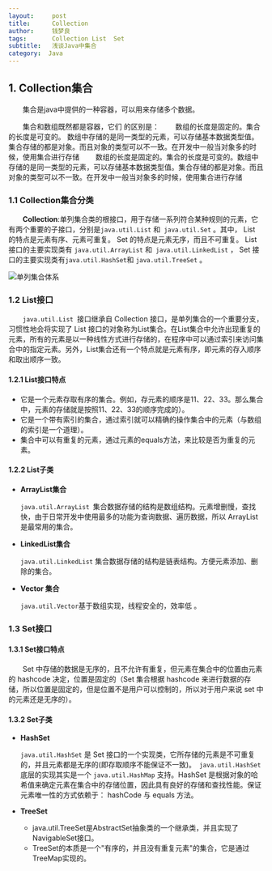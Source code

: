 ```yaml
---
layout:     post
title:      Collection
author:     钱梦良
tags: 		Collection List  Set
subtitle:   浅谈Java中集合
category:  Java
---
```

## 1. Collection集合

&emsp;&emsp;集合是java中提供的一种容器，可以用来存储多个数据。

&emsp;&emsp;集合和数组既然都是容器，它们 的区别是：
&emsp;&emsp;数组的长度是固定的。集合的长度是可变的。
数组中存储的是同一类型的元素，可以存储基本数据类型值。集合存储的都是对象。而且对象的类型可以不一致。在开发中一般当对象多的时候，使用集合进行存储
&emsp;&emsp;数组的长度是固定的。集合的长度是可变的。数组中存储的是同一类型的元素，可以存储基本数据类型值。集合存储的都是对象。而且对象的类型可以不一致。在开发中一般当对象多的时候，使用集合进行存储

### 1.1 Collection集合分类

&emsp;&emsp;**Collection**:单列集合类的根接口，用于存储一系列符合某种规则的元素，它有两个重要的子接口，分别是`java.util.List` 和` java.util.Set` 。其中， List 的特点是元素有序、元素可重复。 Set 的特点是元素无序，而且不可重复。 List 接口的主要实现类有 `java.util.ArrayList` 和` java.util.LinkedList` ， Set 接口的主要实现类有` java.util.HashSet `和 `java.util.TreeSet` 。 

![单列集合体系](https://ss2.bdstatic.com/70cFvnSh_Q1YnxGkpoWK1HF6hhy/it/u=2767503343,3616896167&fm=15&gp=0.jpg)

### 1.2 List接口

&emsp;&emsp;`java.util.List `接口继承自 Collection 接口，是单列集合的一个重要分支，习惯性地会将实现了 List 接口的对象称为List集合。在List集合中允许出现重复的元素，所有的元素是以一种线性方式进行存储的，在程序中可以通过索引来访问集合中的指定元素。另外，List集合还有一个特点就是元素有序，即元素的存入顺序和取出顺序一致。

#### 1.2.1 List接口特点

-  它是一个元素存取有序的集合。例如，存元素的顺序是11、22、33。那么集合中，元素的存储就是按照11、22、33的顺序完成的）。
-  它是一个带有索引的集合，通过索引就可以精确的操作集合中的元素（与数组的索引是一个道理）。 
- 集合中可以有重复的元素，通过元素的equals方法，来比较是否为重复的元素。 

#### 1.2.2 List子类 

- **ArrayList集合**

  `java.util.ArrayList `集合数据存储的结构是数组结构。元素增删慢，查找快，由于日常开发中使用最多的功能为查询数据、遍历数据，所以 ArrayList 是最常用的集合。 

- **LinkedList集合** 

  `java.util.LinkedList` 集合数据存储的结构是链表结构。方便元素添加、删除的集合。

- **Vector 集合**

  `java.util.Vector`基于数组实现，线程安全的，效率低 。


### 1.3 Set接口

#### 1.3.1 Set接口特点

&emsp;&emsp;Set 中存储的数据是无序的，且不允许有重复，但元素在集合中的位置由元素的 hashcode 决定，位置是固定的（Set 集合根据 hashcode 来进行数据的存储，所以位置是固定的，但是位置不是用户可以控制的，所以对于用户来说 set 中的元素还是无序的）。

#### 1.3.2 Set子类

- **HashSet** 

  `java.util.HashSet` 是 Set 接口的一个实现类，它所存储的元素是不可重复的，并且元素都是无序的(即存取顺序不能保证不一致)。` java.util.HashSet` 底层的实现其实是一个 `java.util.HashMap` 支持。HashSet 是根据对象的哈希值来确定元素在集合中的存储位置，因此具有良好的存储和查找性能。保证元素唯一性的方式依赖于： hashCode 与 equals 方法。  

- **TreeSet**

  - java.util.TreeSet是AbstractSet抽象类的一个继承类，并且实现了NavigableSet接口。
  - TreeSet的本质是一个"有序的，并且没有重复元素"的集合，它是通过TreeMap实现的。



